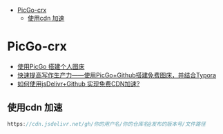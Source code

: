 - [PicGo-crx](#picgo-crx)
  - [使用cdn 加速](#使用cdn-加速)

# PicGo-crx
- [使用PicGo 搭建个人图床](https://github.com/Molunerfinn/PicGo)
- [快速提高写作生产力——使用PicGo+Github搭建免费图床，并结合Typora](https://www.niftyadmin.cn/n/4944462.html?action=onClick)
- [如何使用jsDelivr+Github 实现免费CDN加速?](https://zhuanlan.zhihu.com/p/346643522)
## 使用cdn 加速
```java
https://cdn.jsdelivr.net/gh/你的用户名/你的仓库名@发布的版本号/文件路径
```
